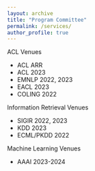 ```yaml
---
layout: archive
title: "Program Committee"
permalink: /services/
author_profile: true
---
```


ACL Venues
- ACL ARR
- ACL 2023
- EMNLP 2022, 2023
- EACL 2023
- COLING 2022

Information Retrieval Venues
- SIGIR 2022, 2023
- KDD 2023
- ECML/PKDD 2022

Machine Learning Venues
- AAAI 2023-2024